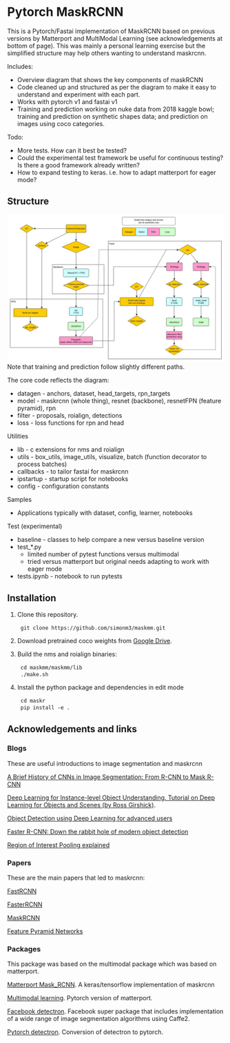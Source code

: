 # Pytorch MaskRCNN

This is a Pytorch/Fastai implementation of MaskRCNN based on previous versions by Matterport and MultiModal Learning (see acknowledgements at bottom of page). This was mainly a personal learning exercise but the simplified structure may help others wanting to understand maskrcnn.

Includes:

* Overview diagram that shows the key components of maskRCNN
* Code cleaned up and structured as per the diagram to make it easy to understand and experiment with each part.
* Works with pytorch v1 and fastai v1
* Training and prediction working on nuke data from 2018 kaggle bowl; training and prediction on synthetic
 shapes data; and prediction on images using coco categories. 

Todo:

* More tests. How can it best be tested?
* Could the experimental test framework be useful for continuous testing? Is there a good framework already written?
* How to expand testing to keras.  i.e. how to adapt matterport for eager mode?

## Structure

![This diagram shows how it all fits together](maskr.jpg)
Note that training and prediction follow slightly different paths.

The core code reflects the diagram:
* datagen - anchors, dataset, head_targets, rpn_targets
* model - maskrcnn (whole thing), resnet (backbone), resnetFPN (feature pyramid), rpn
* filter - proposals, roialign, detections
* loss - loss functions for rpn and head

Utilities
* lib - c extensions for nms and roialign
* utils - box_utils, image_utils, visualize, batch (function decorator to process batches)
* callbacks - to tailor fastai for maskrcnn
* ipstartup - startup script for notebooks
* config - configuration constants

Samples
 * Applications typically with dataset, config, learner, notebooks

Test (experimental)
* baseline - classes to help compare a new versus baseline version
* test_*.py
    - limited number of pytest functions versus multimodal
    - tried versus matterport but original needs adapting to work with eager mode
* tests.ipynb - notebook to run pytests

## Installation

1. Clone this repository.

        git clone https://github.com/simonm3/maskmm.git

2. Download pretrained coco weights from [Google Drive](https://drive.google.com/open?id=1LXUgC2IZUYNEoXr05tdqyKFZY0pZyPDc).
        
3. Build the nms and roialign binaries:
        
        cd maskmm/maskmm/lib
        ./make.sh
    
4. Install the python package and dependencies in edit mode

        cd maskr
        pip install -e .

## Acknowledgements and links

### Blogs
These are useful introductions to image segmentation and maskrcnn

[A Brief History of CNNs in Image Segmentation: From R-CNN to Mask R-CNN](https://blog.athelas.com/a-brief-history-of-cnns-in-image-segmentation-from-r-cnn-to-mask-r-cnn-34ea83205de4) 

[Deep Learning for Instance-level Object Understanding. Tutorial	on	Deep	Learning for Objects and Scenes (by Ross Girshick)](http://deeplearning.csail.mit.edu/instance_ross.pdf). 

[Object Detection using Deep Learning for advanced users](https://medium.com/ilenze-com/object-detection-using-deep-learning-for-advanced-users-part-1-183bbbb08b19) 

[Faster R-CNN: Down the rabbit hole of modern object detection](https://tryolabs.com/blog/2018/01/18/faster-r-cnn-down-the-rabbit-hole-of-modern-object-detection/) 

[Region of Interest Pooling explained](https://deepsense.ai/region-of-interest-pooling-explained/) 

### Papers

These are the main papers that led to maskrcnn:

[FastRCNN](https://arxiv.org/pdf/1504.08083.pdf)

[FasterRCNN](https://arxiv.org/pdf/1506.01497v3.pdf)

[MaskRCNN](https://arxiv.org/abs/1703.06870)

[Feature Pyramid Networks](https://arxiv.org/abs/1612.03144)


### Packages

This package was based on the multimodal package which was based on matterport.

[Matterport Mask_RCNN](https://github.com/matterport/Mask_RCNN). A keras/tensorflow implementation of maskrcnn

[Multimodal learning](https://github.com/multimodallearning/pytorch-mask-rcnn). Pytorch version of matterport.

[Facebook detectron](https://github.com/facebookresearch/Detectron). Facebook super package that includes implementation of a wide range of image segmentation algorithms using Caffe2.

[Pytorch detectron](https://github.com/roytseng-tw/Detectron.pytorch). Conversion of detectron to pytorch.


